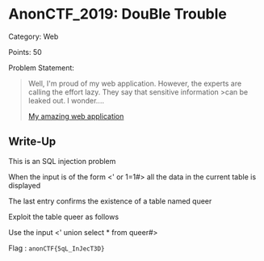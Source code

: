 # AnonCTF_2019: DouBle Trouble

Category: Web

Points: 50

Problem Statement:

>Well, I'm proud of my web application. However, the experts are calling the effort lazy. They say that sensitive information >can be leaked out. I wonder....
>
>[My amazing web application ](https://anonctf.000webhostapp.com/DouBletrouble.php)

## Write-Up

This is an SQL injection problem

When the input is of the form <' or 1=1#> all the data in the current table is displayed

The last entry confirms the existence of a table named queer

Exploit the table queer as follows

Use the input <' union select * from queer#>

Flag : `anonCTF{5qL_InJecT3D}`
